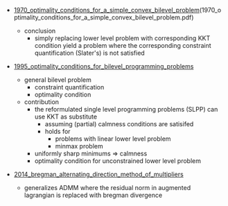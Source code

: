 
+ [1970_optimality_conditions_for_a_simple_convex_bilevel_problem](1970_optimality_conditions_for_a_simple_convex_bilevel_problem.pdf)(1970_optimality_conditions_for_a_simple_convex_bilevel_problem.pdf)
    + conclusion 
        + simply replacing lower level problem with corresponding KKT condition yield a problem where the corresponding constraint quantification (Slater's) is not satisfied

+ [1995_optimality_conditions_for_bilevel_programming_problems](1995_optimality_conditions_for_bilevel_programming_problems.pdf)
    + general bilevel problem
        + constraint quantification 
        + optimality condition 
    + contribution
        + the reformulated single level programming problems (SLPP) can use KKT as substitute
            + assuming (partial) calmness conditions are satisifed
            + holds for 
                + problems with linear lower level problem 
                + minmax problem
        + uniformly sharp minimums => calmness
        + optimality condition for unconstrained lower level problem

+ [2014_bregman_alternating_direction_method_of_multipliers](2014_bregman_alternating_direction_method_of_multipliers.pdf)
    + generalizes ADMM where the residual norm in augmented lagrangian is replaced with bregman divergence